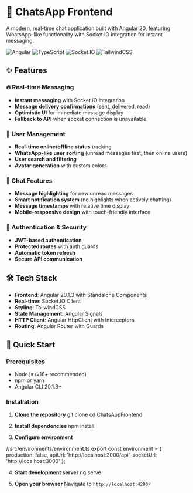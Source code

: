 # 🚀 ChatsApp Frontend

A modern, real-time chat application built with Angular 20, featuring WhatsApp-like functionality with Socket.IO integration for instant messaging.

![Angular](https://img.shields.io/badge/Angular-20.1.3-red?style=flat-square&logo=angular)
![TypeScript](https://img.shields.io/badge/TypeScript-Latest-blue?style=flat-square&logo=typescript)
![Socket.IO](https://img.shields.io/badge/Socket.IO-Client-black?style=flat-square&logo=socket.io)
![TailwindCSS](https://img.shields.io/badge/TailwindCSS-Latest-38B2AC?style=flat-square&logo=tailwind-css)

## ✨ Features

### 🔥 Real-time Messaging
- **Instant messaging** with Socket.IO integration
- **Message delivery confirmations** (sent, delivered, read)
- **Optimistic UI** for immediate message display
- **Fallback to API** when socket connection is unavailable

### 👥 User Management
- **Real-time online/offline status** tracking
- **WhatsApp-like user sorting** (unread messages first, then online users)
- **User search and filtering**
- **Avatar generation** with custom colors

### 💬 Chat Features
- **Message highlighting** for new unread messages
- **Smart notification system** (no highlights when actively chatting)
- **Message timestamps** with relative time display
- **Mobile-responsive design** with touch-friendly interface

### 🔐 Authentication & Security
- **JWT-based authentication**
- **Protected routes** with auth guards
- **Automatic token refresh**
- **Secure API communication**

## 🛠️ Tech Stack

- **Frontend**: Angular 20.1.3 with Standalone Components
- **Real-time**: Socket.IO Client
- **Styling**: TailwindCSS
- **State Management**: Angular Signals
- **HTTP Client**: Angular HttpClient with Interceptors
- **Routing**: Angular Router with Guards

## 🚀 Quick Start

### Prerequisites

- Node.js (v18+ recommended)
- npm or yarn
- Angular CLI 20.1.3+

### Installation

1. **Clone the repository**
git clone <your-repo-url>
cd ChatsAppFrontend


2. **Install dependencies**
npm install


3. **Configure environment**

//src/environments/environment.ts
export const environment = {
production: false,
apiUrl: 'http://localhost:3000/api',
socketUrl: 'http://localhost:3000'
};


4. **Start development server**
ng serve


5. **Open your browser**
Navigate to `http://localhost:4200/`

